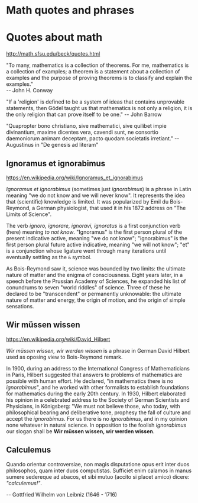 # Math quotes and phrases

# Quotes about math

http://math.sfsu.edu/beck/quotes.html

"To many, mathematics is a collection of theorems. For me, mathematics is a collection of examples; a theorem is a statement about a collection of examples and the purpose of proving theorems is to classify and explain the examples."   
-- John H. Conway

"If a 'religion' is defined to be a system of ideas that contains unprovable statements, then Gödel taught us that mathematics is not only a religion, it is the only religion that can prove itself to be one." -- John Barrow


"Quapropter bono christiano, sive mathematici, sive quilibet impie divinantium, maxime dicentes vera, cavendi sunt, ne consortio daemoniorum animam deceptam, pacto quodam societatis irretiant." -- Augustinus in "De genesis ad literam"


## Ignoramus et ignorabimus

https://en.wikipedia.org/wiki/Ignoramus_et_ignorabimus

*Ignoramus et ignorabimus* (sometimes just *ignorabimus*) is a phrase in Latin meaning "we do not know and we will never know". It represents the idea that (scientific) knowledge is limited. It was popularized by Emil du Bois-Reymond, a German physiologist, that used it in his 1872 address on "The Limits of Science".

The verb *ignoro, ignorare, ignoravi, ignoratus* is a first conjunction verb (here) meaning *to not know*. "Ignoramus" is the first person plural of the present indicative active, meaning "we do not know"; "ignorabimus" is the first person plural future active indicative, meaning "we will not know"; "et" is a conjunction whose ligature went through many iterations until eventually settling as the `&` symbol.

As Bois-Reymond saw it, science was bounded by two limits: the ultimate nature of matter and the enigma of consciousness. Eight years later, in a speech before the Prussian Academy of Sciences, he expanded his list of conundrums to seven "world riddles" of science. Three of these he declared to be "transcendent" or permanently unknowable: the ultimate nature of matter and energy, the origin of motion, and the origin of simple sensations.

## Wir müssen wissen

https://en.wikipedia.org/wiki/David_Hilbert

*Wir müssen wissen, wir werden wissen* is a phrase in German David Hilbert used as oposing view to Bois-Reymond remark.

In 1900, during an address to the International Congress of Mathematicians in Paris, Hilbert suggested that answers to problems of mathematics are possible with human effort. He declared, "in mathematics there is no *ignorabimus*", and he worked with other formalists to establish foundations for mathematics during the early 20th century. In 1930, Hilbert elaborated his opinion in a celebrated address to the Society of German Scientists and Physicians, in Königsberg: "We must not believe those, who today, with philosophical bearing and deliberative tone, prophesy the fall of culture and accept the *ignorabimus*. For us there is no *ignorabimus*, and in my opinion none whatever in natural science. In opposition to the foolish *ignorabimus* our slogan shall be **Wir müssen wissen, wir werden wissen**.


## Calculemus

Quando orientur controversiae, non magis disputatione opus erit inter duos philosophos, quam inter duos computistas. Sufficiet enim calamos in manus sumere sedereque ad abacos, et sibi mutuo (accito si placet amico) dicere: *"calculemus!"*.

-- Gottfried Wilhelm von Leibniz (1646 - 1716)
